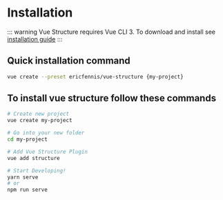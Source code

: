 # Installation

::: warning Vue Structure requires Vue CLI 3.
  To download and install see [installation guide](https://cli.vuejs.org/guide/installation.html) 
:::

## Quick installation command

``` sh
vue create --preset ericfennis/vue-structure {my-project}

```

## To install vue structure follow these commands

``` sh
# Create new project
vue create my-project

# Go into your new folder
cd my-project

# Add Vue Structure Plugin
vue add structure

# Start Developing!
yarn serve
# or
npm run serve
```
